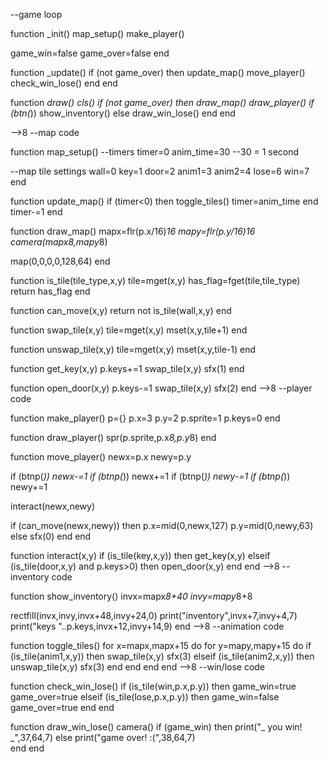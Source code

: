 --game loop

function _init()
 map_setup()
 make_player()
 
 game_win=false
 game_over=false
end

function _update()
 if (not game_over) then
  update_map()
  move_player()
  check_win_lose()
 end
end

function _draw()
 cls()
 if (not game_over) then
  draw_map()
  draw_player()
  if (btn(_)) show_inventory()
 else
  draw_win_lose()
 end
end


-->8
--map code

function map_setup()
 --timers
 timer=0
 anim_time=30 --30 = 1 second

 --map tile settings
 wall=0
 key=1
 door=2
 anim1=3
 anim2=4
 lose=6
 win=7
end

function update_map()
 if (timer<0) then
  toggle_tiles()
  timer=anim_time
 end
 timer-=1
end

function draw_map()
 mapx=flr(p.x/16)*16
 mapy=flr(p.y/16)*16
 camera(mapx*8,mapy*8)

 map(0,0,0,0,128,64)
end

function is_tile(tile_type,x,y)
 tile=mget(x,y)
 has_flag=fget(tile,tile_type)
 return has_flag
end

function can_move(x,y)
 return not is_tile(wall,x,y)
end

function swap_tile(x,y)
 tile=mget(x,y)
 mset(x,y,tile+1)
end

function unswap_tile(x,y)
 tile=mget(x,y)
 mset(x,y,tile-1)
end

function get_key(x,y)
 p.keys+=1
 swap_tile(x,y)
 sfx(1)
end

function open_door(x,y)
 p.keys-=1
 swap_tile(x,y)
 sfx(2)
end
-->8
--player code

function make_player()
 p={}
 p.x=3
 p.y=2
 p.sprite=1
 p.keys=0
end

function draw_player()
 spr(p.sprite,p.x*8,p.y*8)
end

function move_player()
 newx=p.x
 newy=p.y
 
 if (btnp(_)) newx-=1
 if (btnp(_)) newx+=1
 if (btnp(_)) newy-=1
 if (btnp(_)) newy+=1
 
 interact(newx,newy)
 
 if (can_move(newx,newy)) then
  p.x=mid(0,newx,127)
  p.y=mid(0,newy,63)
 else
  sfx(0)
 end
end

function interact(x,y)
 if (is_tile(key,x,y)) then
  get_key(x,y)
 elseif (is_tile(door,x,y) and p.keys>0) then
  open_door(x,y)
 end
end
-->8
--inventory code

function show_inventory()
 invx=mapx*8+40
 invy=mapy*8+8
 
 rectfill(invx,invy,invx+48,invy+24,0)
 print("inventory",invx+7,invy+4,7)
 print("keys "..p.keys,invx+12,invy+14,9)
end
-->8
--animation code

function toggle_tiles()
 for x=mapx,mapx+15 do
  for y=mapy,mapy+15 do
   if (is_tile(anim1,x,y)) then
    swap_tile(x,y)
    sfx(3)
   elseif (is_tile(anim2,x,y)) then
    unswap_tile(x,y)
    sfx(3)
   end
  end
 end
end
-->8
--win/lose code

function check_win_lose()
 if (is_tile(win,p.x,p.y)) then
  game_win=true
  game_over=true
 elseif (is_tile(lose,p.x,p.y)) then
  game_win=false
  game_over=true
 end
end

function draw_win_lose()
 camera()
 if (game_win) then
  print("_ you win! _",37,64,7)
 else
  print("game over! :(",38,64,7)  
 end
end
